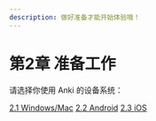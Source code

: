 ```yaml
---
description: 做好准备才能开始体验哦！
---
```


# 第2章 准备工作

请选择你使用 Anki 的设备系统：

[2.1 Windows/Mac](windows-or-mac.md)
[2.2 Android](android.md)
[2.3 iOS](ios.md)



